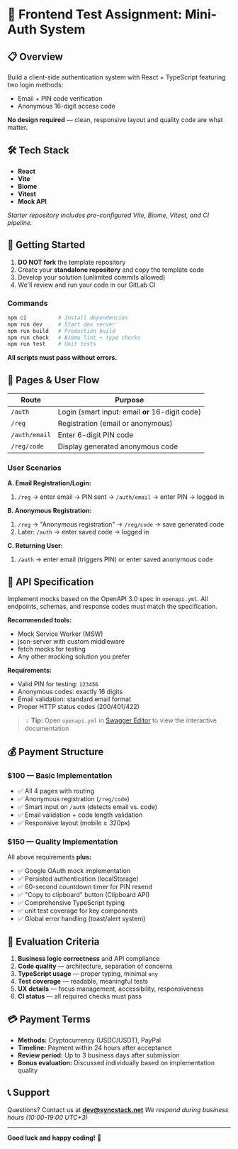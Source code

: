 # 🔐 Frontend Test Assignment: Mini-Auth System

## 📋 Overview

Build a client-side authentication system with React + TypeScript featuring two login methods:
- Email + PIN code verification
- Anonymous 16-digit access code

**No design required** — clean, responsive layout and quality code are what matter.

## 🛠️ Tech Stack

- **React**
- **Vite**
- **Biome**
- **Vitest**
- **Mock API**

*Starter repository includes pre-configured Vite, Biome, Vitest, and CI pipeline.*

## 🚀 Getting Started

1. **DO NOT fork** the template repository
2. Create your **standalone repository** and copy the template code
3. Develop your solution (unlimited commits allowed)
4. We'll review and run your code in our GitLab CI

### Commands
```bash
npm ci          # Install dependencies
npm run dev     # Start dev server
npm run build   # Production build
npm run check   # Biome lint + type checks
npm run test    # Unit tests
```
**All scripts must pass without errors.**

## 📱 Pages & User Flow

| Route | Purpose |
|-------|---------|
| `/auth` | Login (smart input: email **or** 16-digit code) |
| `/reg` | Registration (email or anonymous) |
| `/auth/email` | Enter 6-digit PIN code |
| `/reg/code` | Display generated anonymous code |

### User Scenarios

**A. Email Registration/Login:**
1. `/reg` → enter email → PIN sent → `/auth/email` → enter PIN → logged in

**B. Anonymous Registration:**
1. `/reg` → "Anonymous registration" → `/reg/code` → save generated code
2. Later: `/auth` → enter saved code → logged in

**C. Returning User:**
1. `/auth` → enter email (triggers PIN) or enter saved anonymous code

## 🔌 API Specification

Implement mocks based on the OpenAPI 3.0 spec in `openapi.yml`.
All endpoints, schemas, and response codes must match the specification.

**Recommended tools:**
- Mock Service Worker (MSW)
- json-server with custom middleware
- fetch mocks for testing
- Any other mocking solution you prefer

**Requirements:**
- Valid PIN for testing: `123456`
- Anonymous codes: exactly 16 digits
- Email validation: standard email format
- Proper HTTP status codes (200/401/422)

> 💡 **Tip:** Open `openapi.yml` in [Swagger Editor](https://editor.swagger.io/) to view the interactive documentation

## 💰 Payment Structure

### $100 — Basic Implementation
- ✅ All 4 pages with routing
- ✅ Anonymous registration (`/reg/code`)
- ✅ Smart input on `/auth` (detects email vs. code)
- ✅ Email validation + code length validation
- ✅ Responsive layout (mobile ≥ 320px)

### $150 — Quality Implementation
All above requirements **plus:**
- ✅ Google OAuth mock implementation
- ✅ Persisted authentication (localStorage)
- ✅ 60-second countdown timer for PIN resend
- ✅ "Copy to clipboard" button (Clipboard API)
- ✅ Comprehensive TypeScript typing
- ✅ unit test coverage for key components
- ✅ Global error handling (toast/alert system)

## 🎯 Evaluation Criteria

1. **Business logic correctness** and API compliance
2. **Code quality** — architecture, separation of concerns
3. **TypeScript usage** — proper typing, minimal `any`
4. **Test coverage** — readable, meaningful tests
5. **UX details** — focus management, accessibility, responsiveness
6. **CI status** — all required checks must pass

## 💳 Payment Terms

- **Methods:** Cryptocurrency (USDC/USDT), PayPal
- **Timeline:** Payment within 24 hours after acceptance
- **Review period:** Up to 3 business days after submission
- **Bonus evaluation:** Discussed individually based on implementation quality

## 📞 Support

Questions? Contact us at **dev@syncstack.net**
*We respond during business hours (10:00-19:00 UTC+3)*

---

**Good luck and happy coding!** 🚀